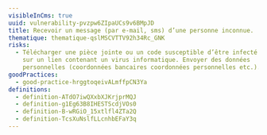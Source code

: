 ```yaml
---
visibleInCms: true
uuid: vulnerability-pvzpw6ZIpaUCs9v6BMpJD
title: Recevoir un message (par e-mail, sms) d’une personne inconnue.
thematique: thematique-qslMSCVTTV92h34Rc_GNK
risks:
  - Télécharger une pièce jointe ou un code susceptible d’être infecté. Cliquer
    sur un lien contenant un virus informatique. Envoyer des données
    personnelles (coordonnées bancaires coordonnées personnelles etc.).
goodPractices:
  - good-practice-hrggtoqeivALmffpCN3Ya
definitions:
  - definition-ATdO7iwQXxbXJKrjprMQJ
  - definition-g1Eg63B8IHESTScdjVOs0
  - definition-B-wRGiO_15xtlfl4ZTa2Q
  - definition-TcsXuNslfLLcnhbEFaY3q
---
```

